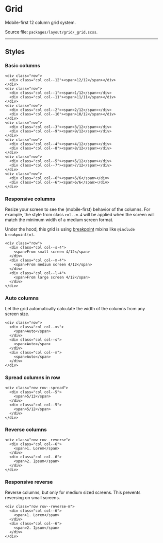# Grid
Mobile-first 12 column grid system.

Source file: `packages/layout/grid/_grid.scss`.

---

## Styles

### Basic columns 
```html*example="grid"
<div class="row">
  <div class="col col--12"><span>12/12</span></div>
</div>
<div class="row">
  <div class="col col--1"><span>1/12</span></div>
  <div class="col col--11"><span>11/11</span></div>
</div>
<div class="row">
  <div class="col col--2"><span>2/12</span></div>
  <div class="col col--10"><span>10/12</span></div>
</div>
<div class="row">
  <div class="col col--3"><span>3/12</span></div>
  <div class="col col--9"><span>9/12</span></div>
</div>
<div class="row">
  <div class="col col--4"><span>4/12</span></div>
  <div class="col col--8"><span>8/12</span></div>
</div>
<div class="row">
  <div class="col col--5"><span>5/12</span></div>
  <div class="col col--7"><span>7/12</span></div>
</div>
<div class="row">
  <div class="col col--6"><span>6/6</span></div>
  <div class="col col--6"><span>6/6</span></div>
</div>
```

### Responsive columns
Resize your screen to see the (mobile-first) behavior of the columns. For example, the style from class `col--m-4` will be applied when the screen will match the minimum width of a medium screen format. 

Under the hood, this grid is using [breakpoint](/#/base/screen) mixins like `@include breakpoint(m)`.

```html*example="grid"
<div class="row">
  <div class="col col--s-4">
    <span>From small screen 4/12</span>
  </div>
  <div class="col col--m-4">
    <span>From medium screen 4/12</span>
  </div>
  <div class="col col--l-4">
    <span>From large screen 4/12</span>
  </div>
</div>
```

### Auto columns
Let the grid automatically calculate the width of the columns from any screen size.

```html*example="grid"
<div class="row">
  <div class="col col--xs">
    <span>Auto</span>
  </div>
  <div class="col col--s">
    <span>Auto</span>
  </div>
  <div class="col col--m">
    <span>Auto</span>
  </div>  
</div>
```

### Spread columns in row
```html*example="grid"
<div class="row row--spread">
  <div class="col col--5">
    <span>5/12</span>
  </div>
  <div class="col col--5">
    <span>5/12</span>
  </div>
</div>
```

### Reverse columns
```html*example="grid"
<div class="row row--reverse">
  <div class="col col--6">
    <span>1. Lorem</span>
  </div>
  <div class="col col--6">
    <span>2. Ipsum</span>
  </div>
</div>
```

### Responsive reverse
Reverse columns, but only for medium sized screens. This prevents reversing on small screens.

```html*example="grid"
<div class="row row--reverse-m">
  <div class="col col--6">
    <span>1. Lorem</span>
  </div>
  <div class="col col--6">
    <span>2. Ipsum</span>
  </div>
</div>
```
